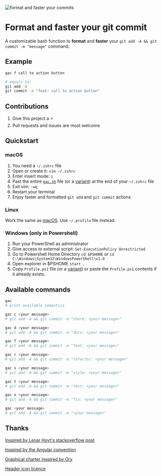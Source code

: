 ![format and faster your commits](static/gac.svg "format and faster your commits")

# Format and faster your git commit

A customizable bash function to **format** and **faster** your `git add -A && git commit -m "message"` command.

## Example

```bash
gac f call to action button

# equals to:
git add -A
git commit -m "feat: call to action button"
```

## Contributions

1. Give this project a ⭐️
2. Pull requests and issues are most welcome

## Quickstart

### macOS

1. You need a `~/.zshrc` file
2. Open or create it: `vim ~/.zshrc`
3. Enter insert mode: `i`
4. Past the entire [`gac.sh`](gac.sh) file (or a [variant](variant/shell)) at the end of your `~/.zshrc` file
5. Exit vim: `:wq`
6. Restart your terminal
7. Enjoy faster and formatted `git add` and `git commit` actions

### Linux

Work the same as [macOS](#macos). Use `~/.profile` file instead.

### Windows (only in Powershell)

1. Run your PowerShell as administrator
2. Give access to external script: `Set-ExecutionPolicy Unrestricted`
3. Go to Powershell Home Directory `cd $PSHOME` or `cd C:\Windows\System32\WindowsPowerShell\v1.0`
4. Open explorer in $PSHOME `start .`
5. Copy `Profile.ps1` file (or a [variant](variant/powershell)) or paste the `Profile.ps1` contents if it already exists.

## Available commands

```bash
gac
# print available semantics

gac c <your message>
# git add -A && git commit -m "chore: <your message>"

gac d <your message>
# git add -A && git commit -m "docs: <your message>"

gac f <your message>
# git add -A && git commit -m "feat: <your message>"

gac r <your message>
# git add -A && git commit -m "refactor: <your message>"

gac s <your message>
# git add -A && git commit -m "style: <your message>"

gac t <your message>
# git add -A && git commit -m "test: <your message>"

gac x <your message>
# git add -A && git commit -m "fix: <your message>"

gac <your message>
# git add -A && git commit -m "<your message>"
```

## Thanks

[Inspired by Lenar Hoyt's stackoverflow post](https://stackoverflow.com/a/45612441/11692562)

[Inspired by the Angular convention](https://github.com/angular/angular/blob/22b96b9/CONTRIBUTING.md#type)

[Graphical charter inspired by Ory](https://github.com/ory)

[Header icon licence](https://icons8.com/license)
